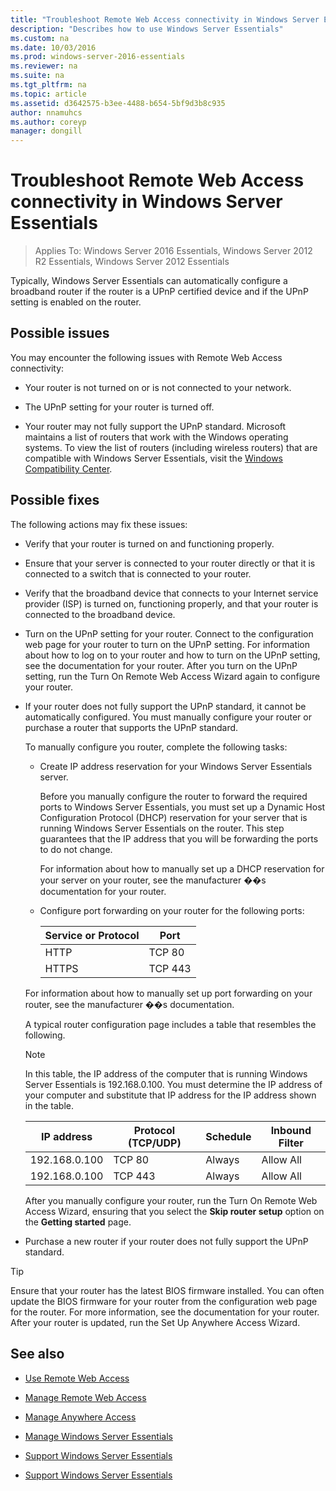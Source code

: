 ```yaml
---
title: "Troubleshoot Remote Web Access connectivity in Windows Server Essentials"
description: "Describes how to use Windows Server Essentials"
ms.custom: na
ms.date: 10/03/2016
ms.prod: windows-server-2016-essentials
ms.reviewer: na
ms.suite: na
ms.tgt_pltfrm: na
ms.topic: article
ms.assetid: d3642575-b3ee-4488-b654-5bf9d3b8c935
author: nnamuhcs
ms.author: coreyp
manager: dongill
---
```


# Troubleshoot Remote Web Access connectivity in Windows Server Essentials
 
>Applies To: Windows Server 2016 Essentials, Windows Server 2012 R2 Essentials, Windows Server 2012 Essentials
  
 Typically, Windows Server Essentials can automatically configure a broadband router if the router is a UPnP certified device and if the UPnP setting is enabled on the router.  
  
## Possible issues  
 You may encounter the following issues with Remote Web Access connectivity:  
  
-   Your router is not turned on or is not connected to your network.  
  
-   The UPnP setting for your router is turned off.  
  
-   Your router may not fully support the UPnP standard. Microsoft maintains a list of routers that work with the Windows operating systems. To view the list of routers (including wireless routers) that are compatible with Windows Server Essentials, visit the [Windows Compatibility Center](https://www.microsoft.com/windows/compatibility/CompatCenter/Home).  
  
## Possible fixes  
 The following actions may fix these issues:  
  
-   Verify that your router is turned on and functioning properly.  
  
-   Ensure that your server is connected to your router directly or that it is connected to a switch that is connected to your router.  
  
-   Verify that the broadband device that connects to your Internet service provider (ISP) is turned on, functioning properly, and that your router is connected to the broadband device.  
  
-   Turn on the UPnP setting for your router. Connect to the configuration web page for your router to turn on the UPnP setting. For information about how to log on to your router and how to turn on the UPnP setting, see the documentation for your router. After you turn on the UPnP setting, run the Turn On  Remote Web Access Wizard again to configure your router.  
  
-   If your router does not fully support the UPnP standard, it cannot be automatically configured. You must manually configure your router or purchase a router that supports the UPnP standard.  
  
     To manually configure you router, complete the following tasks:  
  
    -   Create IP address reservation for your Windows Server Essentials server.  
  
         Before you manually configure the router to forward the required ports to Windows Server Essentials, you must set up a Dynamic Host Configuration Protocol (DHCP) reservation for your server that is running Windows Server Essentials on the router. This step guarantees that the IP address that you will be forwarding the ports to do not change.  
  
         For information about how to manually set up a DHCP reservation for your server on your router, see the manufacturer ��s documentation for your router.  
  
    -   Configure port forwarding on your router for the following ports:  
  
        |Service or Protocol|Port|  
        |-------------------------|----------|  
        |HTTP|TCP 80|  
        |HTTPS|TCP 443|  
  
     For information about how to manually set up port forwarding on your router, see the manufacturer ��s documentation.  
  
     A typical router configuration page includes a table that resembles the following.  
  
    > [!NOTE]
    >  In this table, the IP address of the computer that is running Windows Server Essentials is 192.168.0.100. You must determine the IP address of your computer and substitute that IP address for the IP address shown in the table.  
  
    |IP address|Protocol (TCP/UDP)|Schedule|Inbound Filter|  
    |----------------|---------------------------|--------------|--------------------|  
    |192.168.0.100|TCP 80|Always|Allow All|  
    |192.168.0.100|TCP 443|Always|Allow All|  
  
     After you manually configure your router, run the Turn On  Remote Web Access Wizard, ensuring that you select the **Skip router setup** option on the **Getting started** page.  
  
-   Purchase a new router if your router does not fully support the UPnP standard.  
  
> [!TIP]
>  Ensure that your router has the latest BIOS firmware installed. You can often update the BIOS firmware for your router from the configuration web page for the router. For more information, see the documentation for your router. After your router is updated, run the Set Up Anywhere Access Wizard.  
  
## See also  
  
-   [Use Remote Web Access](../use/Use-Remote-Web-Access-in-Windows-Server-Essentials.md)  
  
-   [Manage Remote Web Access](../manage/Manage-Remote-Web-Access-in-Windows-Server-Essentials.md)  
  
-   [Manage Anywhere Access](../manage/Manage-Anywhere-Access-in-Windows-Server-Essentials.md)  
  
-   [Manage Windows Server Essentials](../manage/Manage-Windows-Server-Essentials.md)  
  

-   [Support Windows Server Essentials](Support-Windows-Server-Essentials.md)

-   [Support Windows Server Essentials](../support/Support-Windows-Server-Essentials.md)

